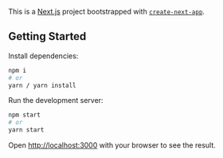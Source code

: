 This is a [Next.js](https://nextjs.org/) project bootstrapped with [`create-next-app`](https://github.com/vercel/next.js/tree/canary/packages/create-next-app).

## Getting Started

Install dependencies:

```bash
npm i
# or
yarn / yarn install
```

Run the development server:

```bash
npm start
# or
yarn start
```

Open [http://localhost:3000](http://localhost:3000) with your browser to see the result.
